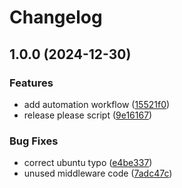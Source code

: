 # Changelog

## 1.0.0 (2024-12-30)


### Features

* add automation workflow ([15521f0](https://github.com/linus5304/social-network-api/commit/15521f03de7f7a4643f0d462d7b4bd48652093c5))
* release please script ([9e16167](https://github.com/linus5304/social-network-api/commit/9e1616717ad7fbfdf0b95215aef311643e81ddae))


### Bug Fixes

* correct ubuntu typo ([e4be337](https://github.com/linus5304/social-network-api/commit/e4be3376c1d8a79134a19f0b07ea6f190c9d8dbd))
* unused middleware code ([7adc47c](https://github.com/linus5304/social-network-api/commit/7adc47cfa1c139a26fe74551be5a1a3e3e1303f0))
